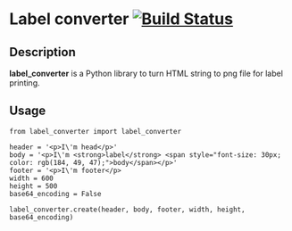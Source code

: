 # Label converter [![Build Status](https://travis-ci.org/finnishnetsolutions/label-converter.svg?branch=master)](https://travis-ci.org/finnishnetsolutions/label-converter)

## Description

**label_converter** is a Python library to turn HTML string to png file for label printing.

## Usage

```
from label_converter import label_converter

header = '<p>I\'m head</p>'
body = '<p>I\'m <strong>label</strong> <span style="font-size: 30px; color: rgb(184, 49, 47);">body</span></p>'
footer = '<p>I\'m footer</p>
width = 600
height = 500
base64_encoding = False

label_converter.create(header, body, footer, width, height, base64_encoding)
```
